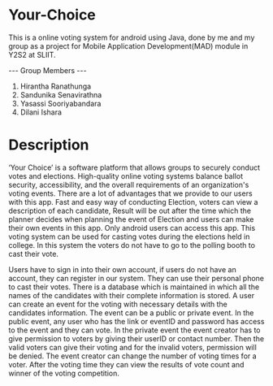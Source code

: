 # Your-Choice

This is a online voting system for android using Java, done by me and my group as a project for Mobile Application Development(MAD) module in Y2S2 at SLIIT. 

--- Group Members ---
1. Hirantha Ranathunga
2. Sandunika Senavirathna
3. Yasassi Sooriyabandara
4. Dilani Ishara

# Description

‘Your Choice’ is a software platform that allows groups to securely conduct votes and elections. High-quality online voting systems balance ballot security, accessibility, and the overall requirements of an organization's voting events. There are a lot of advantages that we provide to our users with this app. Fast and easy way of conducting Election, voters can view a description of each candidate, Result will be out after the time which the planner decides when planning the event of Election and users can make their own events in this app. Only android users can access this app. This voting system can be used for casting votes during the elections held in college. In this system the voters do not have to go to the polling booth to cast their vote. 

Users have to sign in into their own account, if users do not have an account, they can register in our system. They can use their personal phone to cast their votes. There is a database which is maintained in which all the names of the candidates with their complete information is stored. A user can create an event for the voting with necessary details with the candidates information. The event can be a public or private event. In the public event, any user who has the link or eventID and password has access to the event and they can vote. In the private event the event creator has to give permission to voters by giving their userID or contact number. Then the valid voters can give their voting and for the invalid voters, permission will be denied. The event creator can change the number of voting times for a voter. After the voting time they can view the results of vote count and winner of the voting competition.
